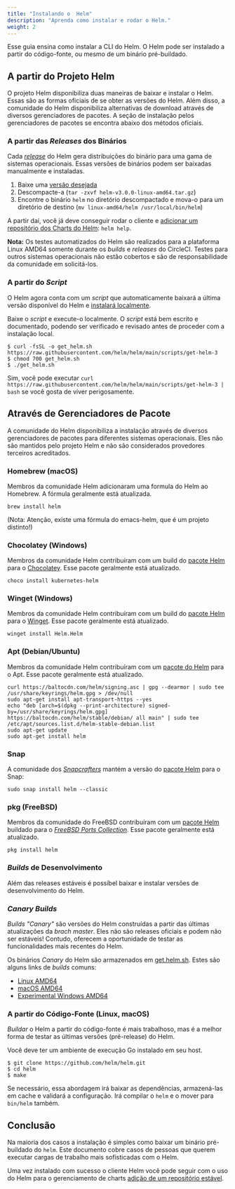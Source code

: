 ```yaml
---
title: "Instalando o  Helm"
description: "Aprenda como instalar e rodar o Helm."
weight: 2
---
```


Esse guia ensina como instalar a CLI do Helm. O Helm pode ser instalado
a partir do código-fonte, ou mesmo de um binário pré-buildado.

## A partir do Projeto Helm

O projeto Helm disponibiliza duas maneiras de baixar e instalar o Helm. Essas são
as formas oficiais de se obter as versões do Helm. Além disso, a comunidade do Helm
disponibiliza alternativas de download através de diversos gerenciadores de pacotes.
A seção de instalação pelos gerenciadores de pacotes se encontra abaixo dos métodos
oficiais.

### A partir das _Releases_ dos Binários

Cada [_release_](https://github.com/helm/helm/releases) do Helm gera distribuições
do binário para uma gama de sistemas operacionais. Essas versões de binários podem
ser baixadas manualmente e instaladas.

1. Baixe uma [versão desejada](https://github.com/helm/helm/releases)
2. Descompacte-a (`tar -zxvf helm-v3.0.0-linux-amd64.tar.gz`)
3. Encontre o binário `helm` no diretório descompactado e mova-o para um diretório
de destino (`mv linux-amd64/helm /usr/local/bin/helm`)

A partir daí, você já deve conseguir rodar o cliente e [adicionar
um repositório dos Charts do Helm](https://helm.sh/docs/intro/quickstart/#initialize-a-helm-chart-repository):
`helm help`.

**Nota:** Os testes automatizados do Helm são realizados para a plataforma Linux
AMD64 somente durante os _builds_ e _releases_ do CircleCI. Testes para outros
sistemas operacionais não estão cobertos e são de responsabilidade da comunidade
em solicitá-los.

### A partir do _Script_

O Helm agora conta com um _script_ que automaticamente baixará a última versão disponível
do Helm e [instalará localmente](https://raw.githubusercontent.com/helm/helm/main/scripts/get-helm-3).

Baixe o _script_ e execute-o localmente. O _script_ está bem escrito e documentado,
podendo ser verificado e revisado antes de proceder com a instalação local.

```console
$ curl -fsSL -o get_helm.sh https://raw.githubusercontent.com/helm/helm/main/scripts/get-helm-3
$ chmod 700 get_helm.sh
$ ./get_helm.sh
```

Sim, você pode executar `curl
https://raw.githubusercontent.com/helm/helm/main/scripts/get-helm-3 | bash` se
você gosta de viver perigosamente.

## Através de Gerenciadores de Pacote

A comunidade do Helm disponibiliza a instalação através de diversos gerenciadores
de pacotes para diferentes sistemas operacionais. Eles não são mantidos pelo projeto
Helm e não são considerados provedores terceiros acreditados.

### Homebrew (macOS)

Membros da comunidade Helm adicionaram uma formula do Helm ao Homebrew.
A fórmula geralmente está atualizada.

```console
brew install helm
```

(Nota: Atenção, existe uma fórmula do emacs-helm, que é um projeto distinto!)

### Chocolatey (Windows)

Membros da comunidade Helm contribuíram com um build do [pacote Helm](https://chocolatey.org/packages/kubernetes-helm)
para o [Chocolatey](https://chocolatey.org/). Esse pacote geralmente está atualizado.

```console
choco install kubernetes-helm
```

### Winget (Windows)

Membros da comunidade Helm contribuíram com um build do [pacote Helm](https://github.com/microsoft/winget-pkgs/tree/master/manifests/h/Helm/Helm)
para o [Winget](https://learn.microsoft.com/en-us/windows/package-manager/). Esse pacote geralmente está atualizado.

```console
winget install Helm.Helm
```

### Apt (Debian/Ubuntu)

Membros da comunidade Helm contribuíram com um [pacote do Helm](https://helm.baltorepo.com/stable/debian/)
para o Apt. Esse pacote geralmente está atualizado.

```console
curl https://baltocdn.com/helm/signing.asc | gpg --dearmor | sudo tee /usr/share/keyrings/helm.gpg > /dev/null
sudo apt-get install apt-transport-https --yes
echo "deb [arch=$(dpkg --print-architecture) signed-by=/usr/share/keyrings/helm.gpg] https://baltocdn.com/helm/stable/debian/ all main" | sudo tee /etc/apt/sources.list.d/helm-stable-debian.list
sudo apt-get update
sudo apt-get install helm
```

### Snap

A comunidade dos [_Snapcrafters_](https://github.com/snapcrafters) mantém a versão
do [pacote Helm](https://snapcraft.io/helm) para o Snap:

```console
sudo snap install helm --classic
```

### pkg (FreeBSD)

Membros da comunidade do FreeBSD contribuíram com um [pacote Helm](https://www.freshports.org/sysutils/helm)
buildado para o [_FreeBSD Ports Collection_](https://man.freebsd.org/ports).
Esse pacote geralmente está atualizado.

```console
pkg install helm
```

### _Builds_ de Desenvolvimento

Além das releases estáveis é possíbel baixar e instalar versões de desenvolvimento
do Helm.

### _Canary Builds_

_Builds "Canary"_ são versões do Helm construídas a partir das últimas atualizações
da _brach master_. Eles não são releases oficiais e podem não ser estáveis!
Contudo, oferecem a oportunidade de testar as funcionalidades mais recentes do Helm.

Os binários _Canary_ do Helm são armazenados em [get.helm.sh](https://get.helm.sh).
Estes são alguns links de _builds_ comuns:

- [Linux AMD64](https://get.helm.sh/helm-canary-linux-amd64.tar.gz)
- [macOS AMD64](https://get.helm.sh/helm-canary-darwin-amd64.tar.gz)
- [Experimental Windows
  AMD64](https://get.helm.sh/helm-canary-windows-amd64.zip)

### A partir do Código-Fonte (Linux, macOS)

_Buildar_ o Helm a partir do código-fonte é mais trabalhoso, mas é a melhor forma
de testar as últimas versões (pré-release) do Helm.

Você deve ter um ambiente de execução Go instalado em seu host.

```console
$ git clone https://github.com/helm/helm.git
$ cd helm
$ make
```

Se necessário, essa abordagem irá baixar as dependências, armazená-las em cache
e validará a configuração. Irá compilar o `helm` e o mover para `bin/helm` também.

## Conclusão

Na maioria dos casos a instalação é simples como baixar um binário pré-buildado
do `helm`. Este documento cobre casos de pessoas que querem executar cargas de
trabalho mais sofisticadas com o Helm.

Uma vez instalado com sucesso o cliente Helm você pode seguir com o uso do Helm
para o gerenciamento de charts [adição de um repositório estável](https://helm.sh/docs/intro/quickstart/#initialize-a-helm-chart-repository).
